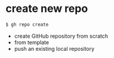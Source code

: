 # create new repo
```bash
$ gh repo create
```
- create GitHub repository from scratch
- from template
- push an existing local repository